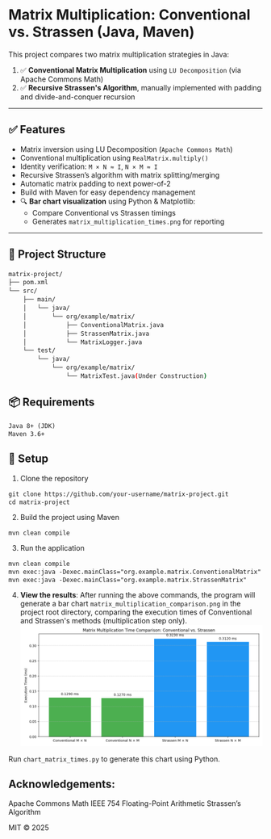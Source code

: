 # Matrix Multiplication: Conventional vs. Strassen (Java, Maven)

This project compares two matrix multiplication strategies in Java:

1. ✅ **Conventional Matrix Multiplication** using `LU Decomposition` (via Apache Commons Math)
2. ✅ **Recursive Strassen's Algorithm**, manually implemented with padding and divide-and-conquer recursion
---

## ✅ Features

- Matrix inversion using LU Decomposition (`Apache Commons Math`)
- Conventional multiplication using `RealMatrix.multiply()`
- Identity verification: `M × N ≈ I`, `N × M ≈ I`
- Recursive Strassen’s algorithm with matrix splitting/merging
- Automatic matrix padding to next power-of-2
- Build with Maven for easy dependency management
- 🔍 **Bar chart visualization** using Python & Matplotlib:
    - Compare Conventional vs Strassen timings
    - Generates `matrix_multiplication_times.png` for reporting

---

## 📂 Project Structure

```bash
matrix-project/
├── pom.xml
└── src/
    ├── main/
    │   └── java/
    │       └── org/example/matrix/
    │           ├── ConventionalMatrix.java
    │           ├── StrassenMatrix.java
    │           └── MatrixLogger.java
    └── test/
        └── java/
            └── org/example/matrix/
                └── MatrixTest.java(Under Construction)

```

## 📦 Requirements
```
Java 8+ (JDK)
Maven 3.6+
```

## 🔧 Setup
1. Clone the repository
```
git clone https://github.com/your-username/matrix-project.git
cd matrix-project
```
2. Build the project using Maven
```
mvn clean compile
```
3. Run the application
```
mvn clean compile
mvn exec:java -Dexec.mainClass="org.example.matrix.ConventionalMatrix"
mvn exec:java -Dexec.mainClass="org.example.matrix.StrassenMatrix"
```
4. **View the results**: After running the above commands, 
the program will generate a bar chart `matrix_multiplication_comparison.png` in the 
project root directory, comparing the execution times of Conventional and 
Strassen's methods (multiplication step only).
![matrix_multiplication_comparison.png](matrix_multiplication_comparison.png)

Run `chart_matrix_times.py` to generate this chart using Python.


## Acknowledgements:
Apache Commons Math
IEEE 754 Floating-Point 
Arithmetic Strassen’s Algorithm

MIT © 2025